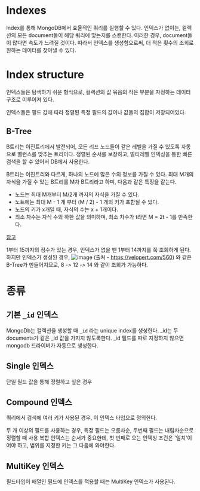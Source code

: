 # Indexes

Index를 통해 MongoDB에서 효율적인 쿼리를 실행할 수 있다. 인덱스가 없이는, 컬렉션의 모든 document들이 해당 쿼리에 맞는지를 스캔한다. 이러한 경우, document들이 많다면 속도가 느려질 것이다.
따라서 인덱스를 생성함으로써, 더 적은 횟수의 조회로 원하는 데이터를 찾아낼 수 있다. 

# Index structure
인덱스들은 탐색하기 쉬운 형식으로, 컬렉션의 값 묶음의 작은 부분을 자정하는 데이터 구조로 이루어져 있다. 

인덱스들은 필드 값에 따라 정렬된 특정 필드의 값이나 값들의 집합이 저장되어있다. 
## B-Tree
B트리는 이진트리에서 발전되어, 모든 리프 노드들이 같은 레벨을 가질 수 있도록 자동으로 밸런스를 맞추는 트리이다. 정렬된 순서를 보장하고, 멀티레벨 인덱싱을 통한 빠른 검색을 할 수 있어서 DB에서 사용한다.

B트리는 이진트리와 다르게, 하나의 노드에 많은 수의 정보를 가질 수 있다. 최대 M개의 자식을 가질 수 있는 B트리를 M차 B트리라고 하며, 다음과 같은 특징을 같는다.

- 노드는 최대 M개부터 M/2개 까지의 자식을 가질 수 있다.
- 노트에는 최대 M - 1 개 부터 (M / 2) - 1 개의 키가 포함될 수 있다.
- 노드의 키가 x개일 때, 자식의 수는 x + 1개이다.
- 최소 차수는 자식 수의 하한 값을 의미하며, 최소 차수가 t라면 M = 2t - 1를 만족한다.

[참고](https://velog.io/@emplam27/%EC%9E%90%EB%A3%8C%EA%B5%AC%EC%A1%B0-%EA%B7%B8%EB%A6%BC%EC%9C%BC%EB%A1%9C-%EC%95%8C%EC%95%84%EB%B3%B4%EB%8A%94-B-Tree)


1부터 15까지의 정수가 있는 경우, 인덱스가 없을 땐 1부터 14까지를 쭉 조회하게 된다. 하지만 인덱스가 생성된 경우, 
![image](https://velopert.com/wp-content/uploads/2016/02/Untitled-7.png)
(출처 - https://velopert.com/560)
와 같은 B-Tree가 만들어지므로, 8 -> 12 -> 14 와 같이 조회가 가능하다. 

# 종류
## 기본 `_id` 인덱스 
MongoDb는 컬렉션을 생성할 때 `_id` 라는 unique index를 생성한다. _id는 두 documents가 같은 _id 값을 가지지 않도록한다. _id 필드를 따로 지정하지 않으면 mongodb 드라이버가 자동으로 생성한다. 

## Single 인덱스
단일 필드 값을 통해 정렬하고 싶은 경우 
## Compound 인덱스
쿼리에서 검색에 여러 키가 사용된 경우, 이 인덱스 타입으로 정의한다.

두 개 이상의 필드를 사용하는 경우, 특정 필드는 오름차순, 두번째 필드는 내림차순으로 정렬할 때 사용 
복합 인덱스는 순서가 중요한데, 첫 번째로 오는 인덱싱 조건은 '일치'이어야 하고, 범위를 지정한 키는 그 다음에 와야한다. 
## MultiKey 인덱스
필드타입이 배열인 필드에 인덱스를 적용할 때는 MultiKey 인덱스가 사용된다. 